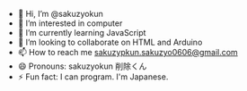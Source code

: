 - 👋 Hi, I’m @sakuzyokun
- 👀 I’m interested in computer
- 🌱 I’m currently learning JavaScript
- 💞️ I’m looking to collaborate on HTML and Arduino
- 📫 How to reach me sakuzypkun.sakuzyo0606@gmail.com
- 😄 Pronouns: sakuzyokun 削除くん
- ⚡ Fun fact: I can program. I'm Japanese.

<!---
sakuzyokun/sakuzyokun is a ✨ special ✨ repository because its `README.md` (this file) appears on your GitHub profile.
You can click the Preview link to take a look at your changes.
--->
